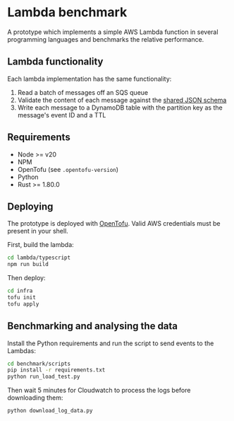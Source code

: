 # Lambda benchmark

A prototype which implements a simple AWS Lambda function in several programming languages and benchmarks the relative performance.

## Lambda functionality

Each lambda implementation has the same functionality:

1. Read a batch of messages off an SQS queue
2. Validate the content of each message against the [shared JSON schema](./schema/event.json)
3. Write each message to a DynamoDB table with the partition key as the message's event ID and a TTL

## Requirements

- Node >= v20
- NPM
- OpenTofu (see `.opentofu-version`)
- Python
- Rust >= 1.80.0

## Deploying

The prototype is deployed with [OpenTofu](https://opentofu.org/).
Valid AWS credentials must be present in your shell.

First, build the lambda:

```bash
cd lambda/typescript
npm run build

```

Then deploy:

```bash
cd infra
tofu init
tofu apply
```

## Benchmarking and analysing the data

Install the Python requirements and run the script to send events to the Lambdas:

```bash
cd benchmark/scripts
pip install -r requirements.txt
python run_load_test.py
```

Then wait 5 minutes for Cloudwatch to process the logs before downloading them:

```bash
python download_log_data.py
```
